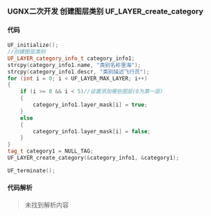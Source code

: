 ### UGNX二次开发 创建图层类别 UF_LAYER_create_category

#### 代码

```cpp
UF_initialize();
//创建图层类别
UF_LAYER_category_info_t category_info1;
strcpy(category_info1.name, "类别名称里海");
strcpy(category_info1.descr, "类别描述飞行员");
for (int i = 0; i < UF_LAYER_MAX_LAYER; i++)
{
    if (i >= 0 && i < 5)//设置添加哪些图层(0为第一层)
    {
        category_info1.layer_mask[i] = true;
    }
    else
    {
        category_info1.layer_mask[i] = false;
    }
}
tag_t category1 = NULL_TAG;
UF_LAYER_create_category(&category_info1, &category1);

UF_terminate();
```

#### 代码解析
> 未找到解析内容

